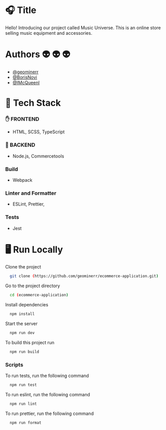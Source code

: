 # 🎧 Title

Hello! Introducing our project called Music Universe. This is an online store selling music equipment and accessories.

# Authors 👽 👽 👽

- [@geominerr](https://github.com/geominerr)
- [@BorisNovi](https://github.com/borisnovi)
- [@IMcQueenI](https://github.com/IMcQueenI)

# 📜 Tech Stack

### ✋ FRONTEND

- HTML, SCSS, TypeScript

### 🤚 BACKEND

- Node.js, Commercetools

### Build

- Webpack

### Linter and Formatter

- ESLint, Prettier,

### Tests

- Jest

# 🖥️ Run Locally

Clone the project

```bash
  git clone (https://github.com/geominerr/ecommerce-application.git)
```

Go to the project directory

```bash
  cd (ecommerce-application)
```

Install dependencies

```bash
  npm install
```

Start the server

```bash
  npm run dev
```

To build this project run

```bash
  npm run build
```

### Scripts

To run tests, run the following command

```bash
  npm run test
```
To run eslint, run the following command

```bash
  npm run lint
```
To run prettier, run the following command

```bash
  npm run format
```
